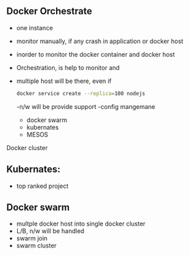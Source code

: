 ## Docker Orchestrate
- one instance
- monitor manually, if any crash in application or docker host
- inorder to monitor the docker container and docker host
- Orchestration, is help to monitor and
- multiple host will be there, even if

  ```bash
  docker service create --replica=100 nodejs
  ```
  -n/w will be provide support
  -config mangemane
  - docker swarm
  - kubernates
  - MESOS

Docker cluster

## Kubernates:
- top ranked project

## Docker swarm
- multple docker host into single docker cluster
- L/B, n/w will be handled
- swarm join
- swarm cluster
  
